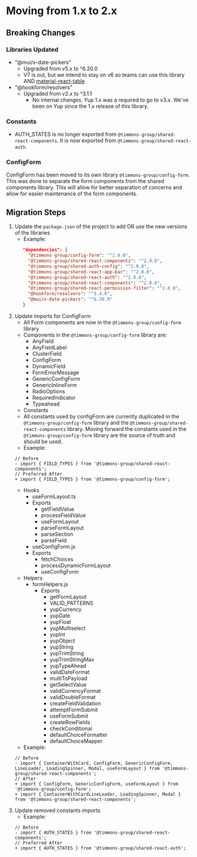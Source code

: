# Moving from 1.x to 2.x #

## Breaking Changes ##
### Libraries Updated ###
 - "@mui/x-date-pickers"
   - Upgraded from v5.x to ^6.20.0
   - V7 is out, but we intend to stay on v6 so teams can use this library AND [material-react-table](https://www.material-react-table.com/docs/getting-started/install)
 - "@hookform/resolvers"
   - Upgraded from v2.x to ^3.1.1
     - No internal changes. Yup 1.x was a required to go to v3.x. We've been on Yup since the 1.x release of this library.

### Constants ###
 - AUTH_STATES is no longer exported from `@timmons-group/shared-react-components`. It is now exported from `@timmons-group/shared-react-auth`.

### ConfigForm ###
ConfigForm has been moved to its own library `@timmons-group/config-form`. This was done to separate the form components from the shared components library. This will allow for better separation of concerns and allow for easier maintenance of the form components.


## Migration Steps ##
1. Update the `package.json` of the project to add OR use the new versions of the libraries
   - Example:
   ```json
      "dependencies": {
        "@timmons-group/config-form": "^2.0.0",
        "@timmons-group/shared-react-components": "^2.0.0",
        "@timmons-group/shared-auth-config": "^2.0.0",
        "@timmons-group/shared-react-app-bar": "^2.0.0",
        "@timmons-group/shared-react-auth": "^2.0.0",
        "@timmons-group/shared-react-components": "^2.0.0",
        "@timmons-group/shared-react-permission-filter": "^2.0.0",
        "@hookform/resolvers": "^3.4.0",
        "@mui/x-date-pickers": "^6.20.0"
      }
     ```
2. Update imports for ConfigForm
    - All Form components are now in the `@timmons-group/config-form` library
     - Components in the `@timmons-group/config-form` library are:
       - AnyField
       - AnyFieldLabel
       - ClusterField
       - ConfigForm
       - DynamicField
       - FormErrorMessage
       - GenericConfigForm
       - GenericInlineForm
       - RadioOptions
       - RequiredIndicator
       - Typeahead
     - Constants
      - All constants used by configForm are currently duplicated in the `@timmons-group/config-form` library and the `@timmons-group/shared-react-components` library. Moving forward the constants used in the `@timmons-group/config-form` library are the source of truth and should be used.
      - Example:
      ```tsx
      // Before
      - import { FIELD_TYPES } from '@timmons-group/shared-react-components';
      // Preferred After
      + import { FIELD_TYPES } from '@timmons-group/config-form';
      ```
    - Hooks
      - useFormLayout.ts
       - Exports
         - getFieldValue
         - processFieldValue
         - useFormLayout
         - parseFormLayout
         - parseSection
         - parseField
      - useConfigForm.js
       - Exports
         - fetchChoices
         - processDynamicFormLayout
         - useConfigForm
    - Helpers
      - formHelpers.js
        - Exports
          - getFormLayout
          - VALID_PATTERNS
          - yupCurrency
          - yupDate
          - yupFloat
          - yupMultiselect
          - yupInt
          - yupObject
          - yupString
          - yupTrimString
          - yupTrimStringMax
          - yupTypeAhead
          - validDateFormat
          - multiToPayload
          - getSelectValue
          - validCurrencyFormat
          - validDoubleFormat
          - createFieldValidation
          - attemptFormSubmit
          - useFormSubmit
          - createRowFields
          - checkConditional
          - defaultChoiceFormatter
          - defaultChoiceMapper
    - Example:
    ```tsx
    // Before
    - import { ContainerWithCard, ConfigForm, GenericConfigForm, LineLoader, LoadingSpinner, Modal, useFormLayout } from '@timmons-group/shared-react-components';
    // After
    + import { ConfigForm, GenericConfigForm, useFormLayout } from '@timmons-group/config-form';
    + import { ContainerWithCardLineLoader, LoadingSpinner, Modal } from '@timmons-group/shared-react-components';
    ```
3. Update removed constants imports
    - Example:
    ```tsx
    // Before
    - import { AUTH_STATES } from '@timmons-group/shared-react-components';
    // Preferred After
    + import { AUTH_STATES } from '@timmons-group/shared-react-auth';
    ```